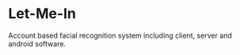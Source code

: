 Let-Me-In
=========

Account based facial recognition system including client, server and android software.